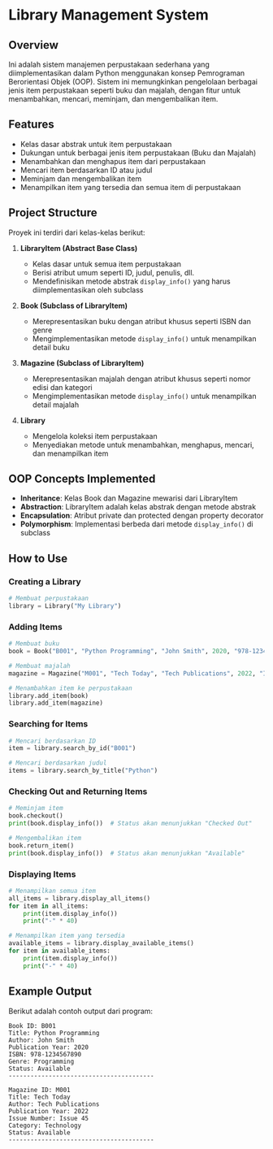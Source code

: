 # Library Management System

## Overview
Ini adalah sistem manajemen perpustakaan sederhana yang diimplementasikan dalam Python menggunakan konsep Pemrograman Berorientasi Objek (OOP). Sistem ini memungkinkan pengelolaan berbagai jenis item perpustakaan seperti buku dan majalah, dengan fitur untuk menambahkan, mencari, meminjam, dan mengembalikan item.

## Features
- Kelas dasar abstrak untuk item perpustakaan
- Dukungan untuk berbagai jenis item perpustakaan (Buku dan Majalah)
- Menambahkan dan menghapus item dari perpustakaan
- Mencari item berdasarkan ID atau judul
- Meminjam dan mengembalikan item
- Menampilkan item yang tersedia dan semua item di perpustakaan

## Project Structure
Proyek ini terdiri dari kelas-kelas berikut:

1. **LibraryItem (Abstract Base Class)**
   - Kelas dasar untuk semua item perpustakaan
   - Berisi atribut umum seperti ID, judul, penulis, dll.
   - Mendefinisikan metode abstrak `display_info()` yang harus diimplementasikan oleh subclass

2. **Book (Subclass of LibraryItem)**
   - Merepresentasikan buku dengan atribut khusus seperti ISBN dan genre
   - Mengimplementasikan metode `display_info()` untuk menampilkan detail buku

3. **Magazine (Subclass of LibraryItem)**
   - Merepresentasikan majalah dengan atribut khusus seperti nomor edisi dan kategori
   - Mengimplementasikan metode `display_info()` untuk menampilkan detail majalah

4. **Library**
   - Mengelola koleksi item perpustakaan
   - Menyediakan metode untuk menambahkan, menghapus, mencari, dan menampilkan item

## OOP Concepts Implemented
- **Inheritance**: Kelas Book dan Magazine mewarisi dari LibraryItem
- **Abstraction**: LibraryItem adalah kelas abstrak dengan metode abstrak
- **Encapsulation**: Atribut private dan protected dengan property decorator
- **Polymorphism**: Implementasi berbeda dari metode `display_info()` di subclass

## How to Use

### Creating a Library
```python
# Membuat perpustakaan
library = Library("My Library")
```

### Adding Items
```python
# Membuat buku
book = Book("B001", "Python Programming", "John Smith", 2020, "978-1234567890", "Programming")

# Membuat majalah
magazine = Magazine("M001", "Tech Today", "Tech Publications", 2022, "Issue 45", "Technology")

# Menambahkan item ke perpustakaan
library.add_item(book)
library.add_item(magazine)
```

### Searching for Items
```python
# Mencari berdasarkan ID
item = library.search_by_id("B001")

# Mencari berdasarkan judul
items = library.search_by_title("Python")
```

### Checking Out and Returning Items
```python
# Meminjam item
book.checkout()
print(book.display_info())  # Status akan menunjukkan "Checked Out"

# Mengembalikan item
book.return_item()
print(book.display_info())  # Status akan menunjukkan "Available"
```

### Displaying Items
```python
# Menampilkan semua item
all_items = library.display_all_items()
for item in all_items:
    print(item.display_info())
    print("-" * 40)

# Menampilkan item yang tersedia
available_items = library.display_available_items()
for item in available_items:
    print(item.display_info())
    print("-" * 40)
```

## Example Output
Berikut adalah contoh output dari program:

```
Book ID: B001
Title: Python Programming
Author: John Smith
Publication Year: 2020
ISBN: 978-1234567890
Genre: Programming
Status: Available
----------------------------------------

Magazine ID: M001
Title: Tech Today
Author: Tech Publications
Publication Year: 2022
Issue Number: Issue 45
Category: Technology
Status: Available
----------------------------------------
```